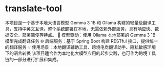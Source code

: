 # translate-tool
本项目是一个基于本地大语言模型 Gemma 3 1B 和 Ollama 构建的轻量级翻译工具，支持中英文互译。整个系统部署在本地，无需依赖外部服务，具有响应快、数据安全、部署简便等特点。  🤖 模型驱动：使用 Ollama 本地部署的 Gemma 3 1B 模型完成翻译任务  🌐 后端服务：基于 Spring Boot 构建 RESTful 接口，提供统一的翻译服务  💡 使用场景：本地翻译辅助工具、跨境电商翻译助手、隐私敏感环境下的语言转换  该项目适合作为本地化大模型应用的起步实践，也可作为跨境工具链的一部分进行扩展和集成。
